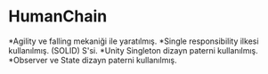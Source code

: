 # HumanChain
 
*Agility ve falling mekaniği ile yaratılmış.
*Single responsibility ilkesi kullanılmış. (SOLID) S'si.
*Unity Singleton dizayn paterni kullanılmış.
*Observer ve State dizayn paterni kullanılmış.
